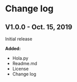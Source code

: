 # Change log

## V1.0.0 - Oct. 15, 2019
Initial release

**Added:**
 - Hola.py
 - Readme.md
 - License
 - Change log

